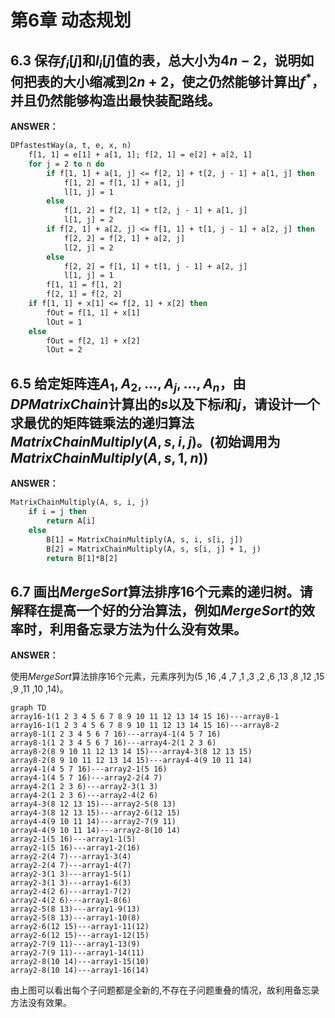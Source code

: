 # 第6章 动态规划

## 6.3 保存$f_i[j]$和$l_i[j]$值的表，总大小为$4n-2$，说明如何把表的大小缩减到$2n+2$，使之仍然能够计算出$f^*$，并且仍然能够构造出最快装配路线。

**ANSWER：**

```vb
DPfastestWay(a, t, e, x, n)
    f[1, 1] = e[1] + a[1, 1]; f[2, 1] = e[2] + a[2, 1]
    for j = 2 to n do
        if f[1, 1] + a[1, j] <= f[2, 1] + t[2, j - 1] + a[1, j] then
            f[1, 2] = f[1, 1] + a[1, j]
            l[1, j] = 1
        else
            f[1, 2] = f[2, 1] + t[2, j - 1] + a[1, j]
            l[1, j] = 2
        if f[2, 1] + a[2, j] <= f[1, 1] + t[1, j - 1] + a[2, j] then
            f[2, 2] = f[2, 1] + a[2, j]
            l[2, j] = 2
        else
            f[2, 2] = f[1, 1] + t[1, j - 1] + a[2, j]
            l[1, j] = 1
        f[1, 1] = f[1, 2]
        f[2, 1] = f[2, 2]
    if f[1, 1] + x[1] <= f[2, 1] + x[2] then
        fOut = f[1, 1] + x[1]
        lOut = 1
    else
        fOut = f[2, 1] + x[2]
        lOut = 2
```
## 6.5 给定矩阵连$A_1,A_2,...,A_j,...,A_n$，由$DPMatrixChain$计算出的$s$以及下标$i$和$j$，请设计一个求最优的矩阵链乘法的递归算法$MatrixChainMultiply(A,s,i,j)$。(初始调用为$MatrixChainMultiply(A,s,1,n)$)

**ANSWER：**

```vb
MatrixChainMultiply(A, s, i, j)
    if i = j then
        return A[i]
    else
        B[1] = MatrixChainMultiply(A, s, i, s[i, j])
        B[2] = MatrixChainMultiply(A, s, s[i, j] + 1, j)
        return B[1]*B[2]
```
## 6.7 画出$MergeSort$算法排序16个元素的递归树。请解释在提高一个好的分治算法，例如$MergeSort$的效率时，利用备忘录方法为什么没有效果。

**ANSWER：**

使用$MergeSort$算法排序16个元素，元素序列为(5 ,16 ,4 ,7 ,1 ,3 ,2 ,6 ,13 ,8 ,12 ,15 ,9 ,11 ,10 ,14)。

```mermaid
graph TD
array16-1(1 2 3 4 5 6 7 8 9 10 11 12 13 14 15 16)---array8-1
array16-1(1 2 3 4 5 6 7 8 9 10 11 12 13 14 15 16)---array8-2
array8-1(1 2 3 4 5 6 7 16)---array4-1(4 5 7 16)
array8-1(1 2 3 4 5 6 7 16)---array4-2(1 2 3 6)
array8-2(8 9 10 11 12 13 14 15)---array4-3(8 12 13 15)
array8-2(8 9 10 11 12 13 14 15)---array4-4(9 10 11 14)
array4-1(4 5 7 16)---array2-1(5 16)
array4-1(4 5 7 16)---array2-2(4 7)
array4-2(1 2 3 6)---array2-3(1 3)
array4-2(1 2 3 6)---array2-4(2 6)
array4-3(8 12 13 15)---array2-5(8 13)
array4-3(8 12 13 15)---array2-6(12 15)
array4-4(9 10 11 14)---array2-7(9 11)
array4-4(9 10 11 14)---array2-8(10 14)
array2-1(5 16)---array1-1(5)
array2-1(5 16)---array1-2(16)
array2-2(4 7)---array1-3(4)
array2-2(4 7)---array1-4(7)
array2-3(1 3)---array1-5(1)
array2-3(1 3)---array1-6(3)
array2-4(2 6)---array1-7(2)
array2-4(2 6)---array1-8(6)
array2-5(8 13)---array1-9(13)
array2-5(8 13)---array1-10(8)
array2-6(12 15)---array1-11(12)
array2-6(12 15)---array1-12(15)
array2-7(9 11)---array1-13(9)
array2-7(9 11)---array1-14(11)
array2-8(10 14)---array1-15(10)
array2-8(10 14)---array1-16(14)
```
由上图可以看出每个子问题都是全新的,不存在子问题重叠的情况，故利用备忘录方法没有效果。